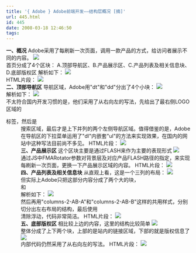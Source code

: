```yaml
---
title: '{ Adobe } Adobe前端开发——结构层概况 [摘]'
url: 445.html
id: 445
date: 2008-03-18 12:46:50
tags:
---
```


**一、概况** Adobe采用了每刷新一次页面，调用一款产品的方式，给访问者展示不同的内容。 ![](http://www.blueidea.com/articleimg/2008/03/5502/01.jpg)   
首页分成了4个区块： A.顶部导航区、B.产品展示区、C.产品列表及相关信息块、D.底部版权区 解析如下： ![](http://www.blueidea.com/articleimg/2008/03/5502/02.jpg)  
HTML片段： ![](http://www.blueidea.com/articleimg/2008/03/5502/3.gif)  
**二、顶部导航区** 导航区域，Adobe用"dt"和"dd"分出了4个小块： ![](http://www.blueidea.com/articleimg/2008/03/5502/4.gif)  
解析如下： ![](http://www.blueidea.com/articleimg/2008/03/5502/5.gif)  
不太符合国内开发习惯的是，他们采用了从右向左的写法，先给出了最右侧LOGO区域的<dt id="adobe-logo">标签，然后是<dd id="site-search">搜索区域，最后才是上下并列的两个左侧导航区域。值得借鉴的是，Adobe在导航区的下拉菜单运用了"dl"内嵌套"ul"的方法来实现效果，在国内的网站中这种写法目前尚不多见。 HTML片段： ![](http://www.blueidea.com/articleimg/2008/03/5502/6.gif)  
**三、产品展示区** 这个区块主要是通过FLASH来作为主要的表现形式 ![](http://www.blueidea.com/articleimg/2008/03/5502/7.jpg)  
通过JS中FMARotator参数对背景层及对应产品FLASH路径的指定，来实现每刷新一次页面，更换一下产品展示区域的内容。 HTML片段： ![](http://www.blueidea.com/articleimg/2008/03/5502/8.gif)  
**四、产品列表及相关信息块** 从直观上看，这是一个三列的布局： ![](http://www.blueidea.com/articleimg/2008/03/5502/9.jpg)  
但实际上Adobe只把这部分内容分成了两个大的块，<div id="contentBody">和<div id="contentPocket"> 解析如下： ![](http://www.blueidea.com/articleimg/2008/03/5502/10.gif)  
然后再用"columns-2-AB-A"和"columns-2-AB-B"这样的共用样式，分别切分出左右布局的结构，最后使用<br class="clear-both"/> 清除浮动，代码非常简洁。 HTML片段： ![](http://www.blueidea.com/articleimg/2008/03/5502/11.gif)  
**五、底部版权区** 相比较上边的内容，这里的结构比较简单 ![](http://www.blueidea.com/articleimg/2008/03/5502/12.gif)  
整体分成了上下两个块，上部的是站内的链接区域，下部的就是版权信息了 ![](http://www.blueidea.com/articleimg/2008/03/5502/13.gif)  
内部代码仍然采用了从右向左的写法。 HTML片段： ![](http://www.blueidea.com/articleimg/2008/03/5502/14.gif)
